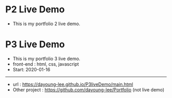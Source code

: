 # P2 Live Demo
- This is my portfolio 2 live demo.


# P3 Live Demo
- This is my portfolio 3 live demo.
- front-end : html, css, javascript
- Start: 2020-01-16
---------
+ url : https://dayoung-lee.github.io/P3liveDemo/main.html
+ Other project : https://github.com/dayoung-lee/Portfolio (not live demo)
